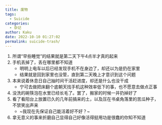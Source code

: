 ```yaml
---
title: 废物
tags:
  - Suicide
categories:
  - 杂记
author: Kaku
date: 2022-10-10 01:27:02
permalink: suicide-trash/
---
```


1. 所谓“早些睡觉”的结果就是第二天下午4点半才真的起来
2. 手机丢掉了，丢在哪里都不知道
    - 明明上电车以后已经发现手机不在身边了，却还以为是扔在家里
    - 结果就是回到家里也没管，直到第二天晚上才意识到这个问题
3. 本来说着休息日自己抽时间干活赶进度，却还是什么也没干成
    - 宁可去做把床翻个底朝天找手机这种效率低下的事，也不愿意去做点正事
4. 没洗的碗筷泡在水里已经长毛了。罢了，搬家的时候一并扔掉好了
5. 看了看阳台上放置已久的几年前搞来的土，以及压在书桌角落里的苦瓜种子，不禁笑出声来
    - ~我现在先保证自己能活着好不好？~
6. 拿无意义的事来折磨自己显得自己好像活得挺用功是很蠢的你知不知道
